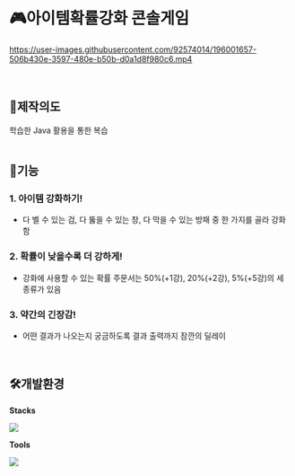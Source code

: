 <!-- TITLE -->
# 🎮아이템확률강화 콘솔게임

<!-- PLAY VIDEO -->


https://user-images.githubusercontent.com/92574014/196001657-506b430e-3597-480e-b50b-d0a1d8f980c6.mp4


<br>

<!-- LINK -->
<!-- ## 🔗Link [TRY IT!](https://sj-j.github.io/MiniGame_js/game.html) -->


<!-- PURPOSE -->
## 🎯제작의도

학습한 Java 활용을 통한 복습
<br>
<br>

<!-- FUNCTIONS -->
## 🧩기능
### 1. 아이템 강화하기!
  - 다 벨 수 있는 검, 다 뚫을 수 있는 창, 다 막을 수 있는 방패 중 한 가지를 골라 강화함

### 2. 확률이 낮을수록 더 강하게!
  - 강화에 사용할 수 있는 확률 주문서는 50%(+1강), 20%(+2강), 5%(+5강)의 세 종류가 있음

### 3. 약간의 긴장감!
  - 어떤 결과가 나오는지 궁금하도록 결과 출력까지 잠깐의 딜레이
<br>


<!-- ENVIRONMENTS -->
## 🛠개발환경
__Stacks__

<img src="https://img.shields.io/badge/Java-E34F26?style=flat-square&logo=Java&logoColor=white"/>


__Tools__

<img src="https://img.shields.io/badge/Eclipse IDE-2C2255?style=flat-square&logo=Eclipse IDE&logoColor=white"/>
